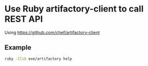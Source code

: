 # Use Ruby artifactory-client to call REST API

Using <https://github.com/chef/artifactory-client>

## Example

```sh
ruby -Ilib exe/artifactory help
```
